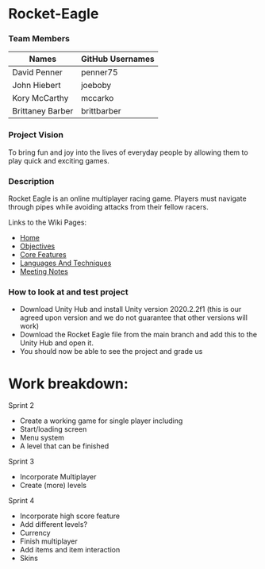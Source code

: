 # Rocket-Eagle

### Team Members 
|     Names       | GitHub Usernames |
| -------------   |  -------------   |
| David Penner    | penner75         |
| John Hiebert    | joeboby          |
| Kory McCarthy   | mccarko          |
| Brittaney Barber| brittbarber      |


### Project Vision  
To bring fun and joy into the lives of everyday people by allowing them to play quick and exciting games.

### Description
Rocket Eagle is an online multiplayer racing game. Players must navigate through pipes while avoiding attacks from their fellow racers. 


Links to the Wiki Pages:
- [Home](https://github.com/Rocket-Eagle/Rocket-Eagle/wiki)
- [Objectives](https://github.com/Rocket-Eagle/Rocket-Eagle/wiki)
- [Core Features](https://github.com/Rocket-Eagle/Rocket-Eagle/wiki)
- [Languages And Techniques](https://github.com/Rocket-Eagle/Rocket-Eagle/wiki/Languages-And-Techniques)
- [Meeting Notes](https://github.com/Rocket-Eagle/Rocket-Eagle/wiki/Meetings)

### How to look at and test project
- Download Unity Hub and install Unity version 2020.2.2f1 (this is our agreed upon version and we do not guarantee that other versions will work)
- Download the Rocket Eagle file from the main branch and add this to the Unity Hub and open it.
- You should now be able to see the project and grade us

# Work breakdown:
Sprint 2
- Create a working game for single player including
- Start/loading screen 
- Menu system
- A level that can be finished

Sprint 3
- Incorporate Multiplayer
- Create (more) levels

Sprint 4
- Incorporate high score feature
- Add different levels?
- Currency
- Finish multiplayer
- Add items and item interaction
- Skins


